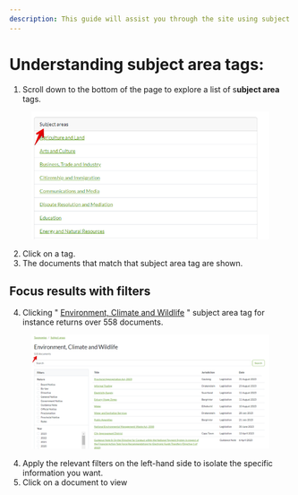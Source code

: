 ```yaml
---
description: This guide will assist you through the site using subject area tags.
---
```


# Understanding subject area tags:

1. Scroll down to the bottom of the page to explore a list of s**ubject area** tags.

<figure><img src=".gitbook/assets/tanzlii--Subject area tags (1).png" alt=""><figcaption></figcaption></figure>

2. Click on a tag.
3. The documents that match that subject area tag are shown.

## Focus results with filters

4. Clicking " [Environment, Climate and Wildlife](https://lawlibrary.org.za/taxonomy/subject-areas/subject-areas-environment-climate-and-wildlife) " subject area tag for instance returns over 558 documents.

<figure><img src=".gitbook/assets/tanzlii--SAT docs.png" alt=""><figcaption></figcaption></figure>

4. Apply the relevant filters on the left-hand side to isolate the specific information you want.
5. Click on a document to view&#x20;
